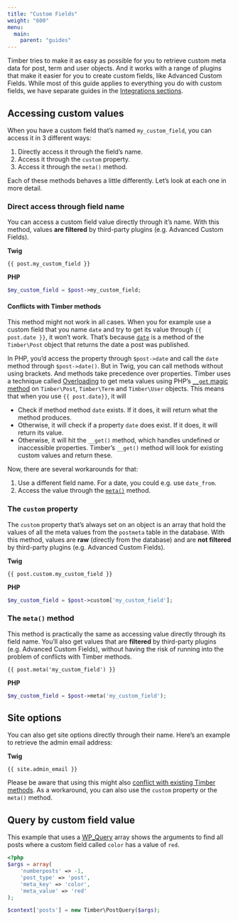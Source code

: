 ```yaml
---
title: "Custom Fields"
weight: "600"
menu:
  main:
    parent: "guides"
---
```


Timber tries to make it as easy as possible for you to retrieve custom meta data for post, term and user objects. And it works with a range of plugins that make it easier for you to create custom fields, like Advanced Custom Fields. While most of this guide applies to everything you do with custom fields, we have separate guides in the [Integrations sections](https://timber.github.io/docs/integrations/).

## Accessing custom values

When you have a custom field that’s named `my_custom_field`, you can access it in 3 different ways:

1. Directly access it through the field’s name.
2. Access it through the `custom` property.
3. Access it through the `meta()` method.

Each of these methods behaves a little differently. Let’s look at each one in more detail.

### Direct access through field name

You can access a custom field value directly through it’s name. With this method, values **are filtered** by third-party plugins (e.g. Advanced Custom Fields).

**Twig**

```
{{ post.my_custom_field }}
```

**PHP**

```php
$my_custom_field = $post->my_custom_field;
```

#### Conflicts with Timber methods

This method might not work in all cases. When you for example use a custom field that you name `date` and try to get its value through `{{ post.date }}`, it won’t work. That’s because [`date`](https://timber.github.io/docs/reference/timber-post/#date) is a method of the `Timber\Post` object that returns the date a post was published.

In PHP, you’d access the property through `$post->date` and call the `date` method through `$post->date()`. But in Twig, you can call methods without using brackets. And methods take precedence over properties. Timber uses a technique called [Overloading](http://de.php.net/manual/en/language.oop5.overloading.php#language.oop5.overloading.members) to get meta values using PHP’s [`__get` magic method](http://php.net/manual/en/language.oop5.overloading.php#object.get) on `Timber\Post`, `Timber\Term` and `Timber\User` objects. This means that when you use `{{ post.date}}`, it will

- Check if method method `date` exists. If it does, it will return what the method produces.
- Otherwise, it will check if a property `date` does exist. If it does, it will return its value.
- Otherwise, it will hit the `__get()` method, which handles undefined or inaccessible properties. Timber’s `__get()` method will look for existing custom values and return these.

Now, there are several workarounds for that:

1. Use a different field name. For a date, you could e.g. use `date_from`.
2. Access the value through the [`meta()`](#the-meta-method) method.

### The `custom` property

The `custom` property that’s always set on an object is an array that hold the values of all the meta values from the `postmeta` table in the database. With this method, values are **raw** (directly from the database) and are **not filtered** by third-party plugins (e.g. Advanced Custom Fields).

**Twig**

```
{{ post.custom.my_custom_field }}
```

**PHP**

```php
$my_custom_field = $post->custom['my_custom_field'];
```

### The `meta()` method

This method is practically the same as accessing value directly through its field name. You’ll also get values that are **filtered** by third-party plugins (e.g. Advanced Custom Fields), without having the risk of running into the problem of conflicts with Timber methods.

```
{{ post.meta('my_custom_field') }}
```

**PHP**

```php
$my_custom_field = $post->meta('my_custom_field');
```

## Site options

You can also get site options directly through their name. Here’s an example to retrieve the admin email address:

**Twig**

```twig
{{ site.admin_email }}
```

Please be aware that using this might also [conflict with existing Timber methods](#conflicts-with-timber-methods). As a workaround, you can also use the `custom` property or the `meta()` method.

## Query by custom field value

This example that uses a [WP_Query](http://codex.wordpress.org/Class_Reference/WP_Query) array shows the arguments to find all posts where a custom field called `color` has a value of `red`.

```php
<?php
$args = array(
    'numberposts' => -1,
    'post_type' => 'post',
    'meta_key' => 'color',
    'meta_value' => 'red'
);

$context['posts'] = new Timber\PostQuery($args);
```

